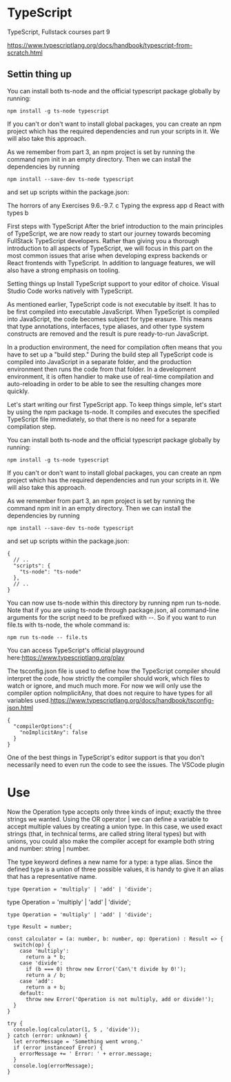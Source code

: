 # TypeScript
TypeScript, Fullstack courses part 9

https://www.typescriptlang.org/docs/handbook/typescript-from-scratch.html

## Settin thing up

You can install both ts-node and the official typescript package globally by running:

`npm install -g ts-node typescript` 


If you can't or don't want to install global packages, you can create an npm project which has the required dependencies and run your scripts in it. We will also take this approach.

As we remember from part 3, an npm project is set by running the command npm init in an empty directory. Then we can install the dependencies by running

`npm install --save-dev ts-node typescript`

and set up scripts within the package.json:

The horrors of any
Exercises 9.6.-9.7.
c Typing the express app
d React with types
b

First steps with TypeScript
After the brief introduction to the main principles of TypeScript, we are now ready to start our journey towards becoming FullStack TypeScript developers. Rather than giving you a thorough introduction to all aspects of TypeScript, we will focus in this part on the most common issues that arise when developing express backends or React frontends with TypeScript. In addition to language features, we will also have a strong emphasis on tooling.

Setting things up
Install TypeScript support to your editor of choice. Visual Studio Code works natively with TypeScript.

As mentioned earlier, TypeScript code is not executable by itself. It has to be first compiled into executable JavaScript. When TypeScript is compiled into JavaScript, the code becomes subject for type erasure. This means that type annotations, interfaces, type aliases, and other type system constructs are removed and the result is pure ready-to-run JavaScript.

In a production environment, the need for compilation often means that you have to set up a "build step." During the build step all TypeScript code is compiled into JavaScript in a separate folder, and the production environment then runs the code from that folder. In a development environment, it is often handier to make use of real-time compilation and auto-reloading in order to be able to see the resulting changes more quickly.

Let's start writing our first TypeScript app. To keep things simple, let's start by using the npm package ts-node. It compiles and executes the specified TypeScript file immediately, so that there is no need for a separate compilation step.

You can install both ts-node and the official typescript package globally by running:

`npm install -g ts-node typescript`

If you can't or don't want to install global packages, you can create an npm project which has the required dependencies and run your scripts in it. We will also take this approach.

As we remember from part 3, an npm project is set by running the command npm init in an empty directory. Then we can install the dependencies by running

`npm install --save-dev ts-node typescript`

and set up scripts within the package.json:
```
{
  // ..
  "scripts": {
    "ts-node": "ts-node"
  },
  // ..
}
```
You can now use ts-node within this directory by running npm run ts-node. Note that if you are using ts-node through package.json, all command-line arguments for the script need to be prefixed with --. So if you want to run file.ts with ts-node, the whole command is:

`npm run ts-node -- file.ts`

You can access TypeScript's official playground here:https://www.typescriptlang.org/play

The tsconfig.json file is used to define how the TypeScript compiler should interpret the code, how strictly the compiler should work, which files to watch or ignore, and much much more. For now we will only use the compiler option noImplicitAny, that does not require to have types for all variables used.https://www.typescriptlang.org/docs/handbook/tsconfig-json.html

```
{
  "compilerOptions":{
    "noImplicitAny": false
  }
}
```
One of the best things in TypeScript's editor support is that you don't necessarily need to even run the code to see the issues. The VSCode plugin

# Use

Now the Operation type accepts only three kinds of input; exactly the three strings we wanted. Using the OR operator | we can define a variable to accept multiple values by creating a union type. In this case, we used exact strings (that, in technical terms, are called string literal types) but with unions, you could also make the compiler accept for example both string and number: string | number.

The type keyword defines a new name for a type: a type alias. Since the defined type is a union of three possible values, it is handy to give it an alias that has a representative name.

`type Operation = 'multiply' | 'add' | 'divide'; `

type Operation = 'multiply' | 'add' | 'divide';

```
type Operation = 'multiply' | 'add' | 'divide';

type Result = number;

const calculator = (a: number, b: number, op: Operation) : Result => {
  switch(op) {
    case 'multiply':
      return a * b;
    case 'divide':
      if (b === 0) throw new Error('Can\'t divide by 0!');
      return a / b;
    case 'add':
      return a + b;
    default:
      throw new Error('Operation is not multiply, add or divide!');
  }
}

try {
  console.log(calculator(1, 5 , 'divide'));
} catch (error: unknown) {
  let errorMessage = 'Something went wrong.'
  if (error instanceof Error) {
    errorMessage += ' Error: ' + error.message;
  }
  console.log(errorMessage);
}
```
